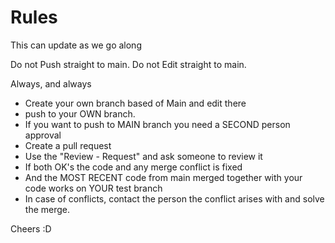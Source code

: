 # Rules

This can update as we go along

Do not Push straight to main. 
Do not Edit straight to main. 

Always, and always 
- Create your own branch based of Main and edit there
- push to your OWN branch.
- If you want to push to MAIN branch you need a SECOND person approval
-   Create a pull request
-   Use the "Review - Request" and ask someone to review it
-   If both OK's the code and any merge conflict is fixed
-   And the MOST RECENT code from main merged together with your code works on YOUR test branch
-   In case of conflicts, contact the person the conflict arises with and solve the merge.

Cheers :D 
